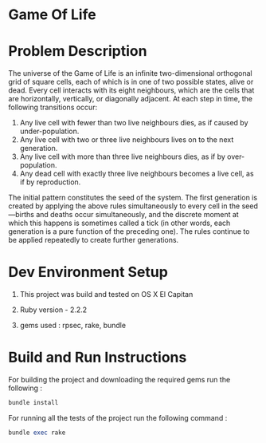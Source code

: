 # Game Of Life

# Problem Description

The universe of the Game of Life is an infinite two-dimensional orthogonal grid of square cells, each of which is in one of two possible states, alive or dead. Every cell interacts with its eight neighbours, which are the cells that are horizontally, vertically, or diagonally adjacent. At each step in time, the following transitions occur:

1. Any live cell with fewer than two live neighbours dies, as if caused by under-population.
2. Any live cell with two or three live neighbours lives on to the next generation.
3. Any live cell with more than three live neighbours dies, as if by over-population.
4. Any dead cell with exactly three live neighbours becomes a live cell, as if by reproduction.


The initial pattern constitutes the seed of the system. The first generation is created by applying the above rules simultaneously to every cell in the seed—births and deaths occur simultaneously, and the discrete moment at which this happens is sometimes called a tick (in other words, each generation is a pure function of the preceding one). The rules continue to be applied repeatedly to create further generations.


# Dev Environment Setup

1. This project was build and tested on OS X El Capitan

2. Ruby version - 2.2.2 

3. gems used : rpsec, rake, bundle 

# Build and Run Instructions

For building the project and downloading the required gems run the following :

```ruby 
bundle install
```

For running all the tests of the project run the following command :

```ruby
bundle exec rake
```


